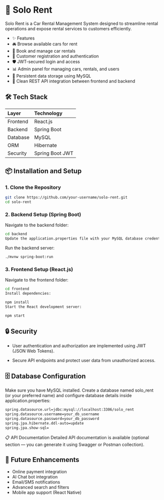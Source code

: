 
# 🚗 Solo Rent

Solo Rent is a Car Rental Management System designed to streamline rental operations and expose rental services to customers efficiently.

- ✨ Features
- 🚘 Browse available cars for rent
- 📅 Book and manage car rentals
- 👤 Customer registration and authentication
- 🛡️ JWT-secured login and access
- 📊 Admin panel for managing cars, rentals, and users
- 📂 Persistent data storage using MySQL
- 🔗 Clean REST API integration between frontend and backend

## 🛠️ Tech Stack
 Layer |Technology   
 :-------- |:------
Frontend | React.js
Backend | Spring Boot
Database | MySQL
ORM | Hibernate
Security | Spring Boot JWT



## 📦 Installation and Setup
### 1. Clone the Repository
```bash
git clone https://github.com/your-username/solo-rent.git
cd solo-rent
```
### 2. Backend Setup (Spring Boot)
Navigate to the backend folder:

```bash
cd backend
Update the application.properties file with your MySQL database credentials.
```

Run the backend server:

```bash
./mvnw spring-boot:run
```
### 3. Frontend Setup (React.js)
Navigate to the frontend folder:

```bash
cd frontend
Install dependencies:
```

```bash
npm install
Start the React development server:
```

```bash
npm start
```

## 🔒 Security
- User authentication and authorization are implemented using JWT (JSON Web Tokens).

- Secure API endpoints and protect user data from unauthorized access.

## 🗄️ Database Configuration
Make sure you have MySQL installed.
Create a database named solo_rent (or your preferred name) and configure database details inside application.properties:

```bash
spring.datasource.url=jdbc:mysql://localhost:3306/solo_rent
spring.datasource.username=your_db_username
spring.datasource.password=your_db_password
spring.jpa.hibernate.ddl-auto=update
spring.jpa.show-sql=
```
📋 API Documentation
Detailed API documentation is available (optional section — you can generate it using Swagger or Postman collection).

## 🎯 Future Enhancements
- Online payment integration
- AI Chat bot integration
- Email/SMS notifications
- Advanced search and filters
- Mobile app support (React Native)



